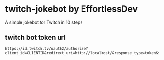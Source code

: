 # twitch-jokebot by EffortlessDev
A simple jokebot for Twitch in 10 steps

## twitch bot token url
```
https://id.twitch.tv/oauth2/authorize?client_id=CLIENTID&redirect_uri=http://localhost/&response_type=token&scope=chat:read+chat:edit
```
